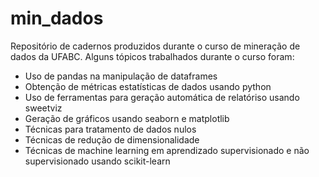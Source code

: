 # min_dados
Repositório de cadernos produzidos durante o curso de mineração de dados da UFABC. Alguns tópicos trabalhados durante o curso foram:
* Uso de pandas na manipulação de dataframes
* Obtenção de métricas estatísticas de dados usando python
* Uso de ferramentas para geração automática de relatóriso usando sweetviz
* Geração de gráficos usando seaborn e matplotlib
* Técnicas para tratamento de dados nulos
* Técnicas de redução de dimensionalidade
* Técnicas de machine learning em aprendizado supervisionado e não supervisionado usando scikit-learn
